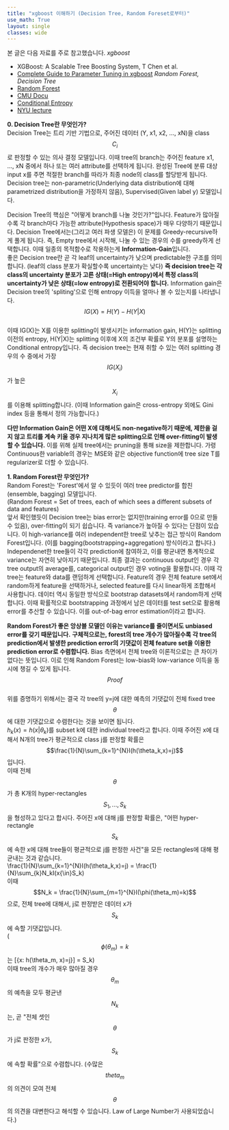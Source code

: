 ```yaml
---
title: "xgboost 이해하기 (Decision Tree, Random Foreset로부터)"
use_math: True
layout: single
classes: wide
---
```


본 글은 다음 자료를 주로 참고했습니다.
*xgboost*  
- XGBoost: A Scalable Tree Boosting System, T Chen et al.
- [Complete Guide to Parameter Tuning in xgboost](https://www.analyticsvidhya.com/blog/2016/03/complete-guide-parameter-tuning-xgboost-with-codes-python/)
*Random Forest, Decision Tree*  
- [Random Forest](https://link.springer.com/article/10.1023/A:1010933404324)
- [CMU Docu](https://www.cs.cmu.edu/~ggordon/780-fall07/fall06/homework/15780f06-hw4sol.pdf)
- [Conditional Entropy](https://en.wikipedia.org/wiki/Conditional_entropy)
- [NYU lecture](file:///C:/Users/박건영/Desktop/lecture11.pdf)

**0. Decision Tree란 무엇인가?**  
Decision Tree는 트리 기반 기법으로, 주어진 데이터 (Y, x1, x2, ..., xN)을 class $$C_i$$로 판정할 수 있는 의사 결정 모델입니다.
이때 tree의 branch는 주어진 feature x1, ..., xN 중에서 하나 또는 여러 attribute를 선택하게 됩니다. 완성된 Tree에 분류 대상 input x를 주면 
적절한 branch를 따라가 최종 node의 class를 할당받게 됩니다. 
Decision tree는 non-parametric(Underlying data distribution에 대해 parametrized distribution을 가정하지 않음), Supervised(Given label y) 모델입니다.  

Decision Tree의 핵심은 "어떻게 branch를 나눌 것인가?"입니다. 
Feature가 많아질 수록 각 branch마다 가능한 attribute(Hypothesis space)가 매우 다양하기 때문입니다. 
Decision Tree에서는(그리고 여러 파생 모델은) 이 문제를 Greedy-recursive하게 풀게 됩니다. 
즉, Empty tree에서 시작해, 나눌 수 있는 경우의 수를 greedy하게 선택합니다. 이때 일종의 목적함수로 작용하는게 **Information-Gain**입니다.  
좋은 Decision tree란 곧 각 leaf의 uncertainty가 낮으며 predictable한 구조를 의미합니다. (leaf의 class 분포가 확실할수록 uncertainty는 낮다) 
**즉 decision tree는 각 class의 uncertainty 분포가 고른 상태(=High entropy)에서 특정 class의 uncertainty가 낮은 상태(=low entropy)로 전환되어야 합니다.**
Information gain은 Decision tree의 'spliting'으로 인해 entropy 이득을 얼마나 볼 수 있는지를 나타냅니다.  
$$IG(X) = H(Y) - H(Y|X)$$  
이때 IG(X)는 X를 이용한 splitting이 발생시키는 information gain, H(Y)는 splitting 이전의 entropy, 
H(Y|X)는 splitting 이후에 X의 조건부 확률로 Y의 분포를 설명하는 Conditional entropy입니다. 
즉 decision tree는 현재 취할 수 있는 여러 splitting 경우의 수 중에서 가장 $$IG(X_i)$$가 높은 $$X_i$$를 이용해 splitting합니다.
(이때 Information gain은 cross-entropy 외에도 Gini index 등을 통해서 정의 가능합니다.)  

**다만 Information Gain은 어떤 X에 대해서도 non-negative하기 때문에, 
제한을 걸지 않고 트리를 계속 키울 경우 지나치게 많은 splitting으로 인해 over-fitting이 발생할 수 있습니다.** 
이를 위해 실제 tree에서는 pruning을 통해 size을 제한합니다. 가령 Continuous한 variable의 경우는 MSE와 같은 objective function에 tree size T를 
regularizer로 더할 수 있습니다.  

**1. Random Forest란 무엇인가?**  
Random Forest는 'Forest'에서 알 수 있듯이 여러 tree predictor를 합친(ensemble, bagging) 모델입니다.  
(Random Forest = Set of trees, each of which sees a different subsets of data and features)  
앞서 확인했듯이 Decision tree는 bias error는 없지만(training error를 0으로 만들 수 있음), over-fitting이 되기 쉽습니다. 
즉 variance가 높아질 수 있다는 단점이 있습니다.
이 high-variance를 여러 independent한 tree로 낮추는 접근 방식이 Random Forest입니다. (이를 bagging(bootstrapping+aggregation) 방식이라고 합니다.)
Independenet한 tree들이 각각 prediction에 참여하고, 이를 평균내면 통계적으로 variance는 자연히 낮아지기 때문입니다. 
최종 결과는 continuous output인 경우 각 tree output의 average를, categorical output인 경우 voting을 활용합니다. 
이때 각 tree는 feature와 data를 랜덤하게 선택합니다. 
Feature의 경우 전체 feature set에서 random하게 feature을 선택하거나, selected feature를 다시 linear하게 조합해서 사용합니다. 
데이터 역시 동일한 방식으로 bootstrap datasets에서 random하게 선택합니다. 
이때 확률적으로 bootstrapping 과정에서 남은 데이터를 test set으로 활용해 error를 추산할 수 있습니다.
이를 out-of-bag error estimation이라고 합니다.   
  
**Random Forest가 좋은 앙상블 모델인 이유는 variance를 줄이면서도 unbiased error를 갖기 때문입니다.** 
**구체적으로는, forest의 tree 개수가 많아질수록 각 tree의 prediction에서 발생한 prediction error의 기댓값이 전체 feature set을 이용한 prediction error로
수렴합니다.** Bias 측면에서 전체 tree와 이론적으로는 큰 차이가 없다는 뜻입니다. 
이로 인해 Random Forest는 low-bias와 low-variance 이득을 동시에 챙길 수 있게 됩니다.  
$$Proof$$  
위를 증명하기 위해서는 결국 각 tree의 y=j에 대한 예측의 기댓값이 전체 fixed tree $$\theta$$에 대한 기댓값으로 수렴한다는 것을 보이면 됩니다.  
$h_{k}(x) = h(x|\theta_k)$를 subset k에 대한 individual tree라고 합니다. 
이때 주어진 x에 대해서 N개의 tree가 평균적으로 class j를 판정할 확률은 
$$\frac{1}{N}\sum_{k=1}^{N}I(h(\theta_k,x)=j)$$입니다.  
이때 전체 $$\theta$$가 총 K개의 hyper-rectangles $$S_1, ..., S_k$$을 형성하고 있다고 합시다. 
주어진 x에 대해 j를 판정할 확률은, "어떤 hyper-rectangle $$S_k$$에 속한 x에 대해 tree들이 평균적으로 j를 판정한 사건"을 모든 rectangles에 대해 평균내는 것과 같습니다.  
\frac{1}{N}\sum_{k=1}^{N}I(h(\theta_k,x)=j) = \frac{1}{N}\sum_{k}N_kI(x{\in}S_k)   
이때 $$N_k = \frac{1}{N}\sum_{m=1}^{N}I(\phi(\theta_m)=k)$$으로, 전체 tree에 대해서, j로 판정받은 데이터 x가 $$S_k$$에 속할 기댓값입니다.  
($$\phi(\theta_m)=k$$는 [{x: h(\theta_m, x)=j}] = S_k)  
이때 tree의 개수가 매우 많아질 경우 $$\theta_m$$의 예측을 모두 평균낸 $$N_k$$는, 곧 "전체 셋인 $$\theta$$가 j로 판정한 x가, $$S_k$$에 속할 확률"으로 수렴합니다. 
(수많은 $$theta_m$$의 의견이 모여 전체 $$\theta$$의 의견을 대변한다고 해석할 수 있습니다. Law of Large Number가 사용되었습니다.)  

